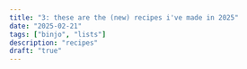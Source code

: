 ```yaml
---
title: "3: these are the (new) recipes i've made in 2025"
date: "2025-02-21"
tags: ["binjo", "lists"]
description: "recipes"
draft: "true"
---
```

